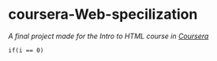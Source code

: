 # coursera-Web-specilization

*A final project made for the Intro to HTML course in [Coursera](http://coursera.org)*

`if(i == 0)`
